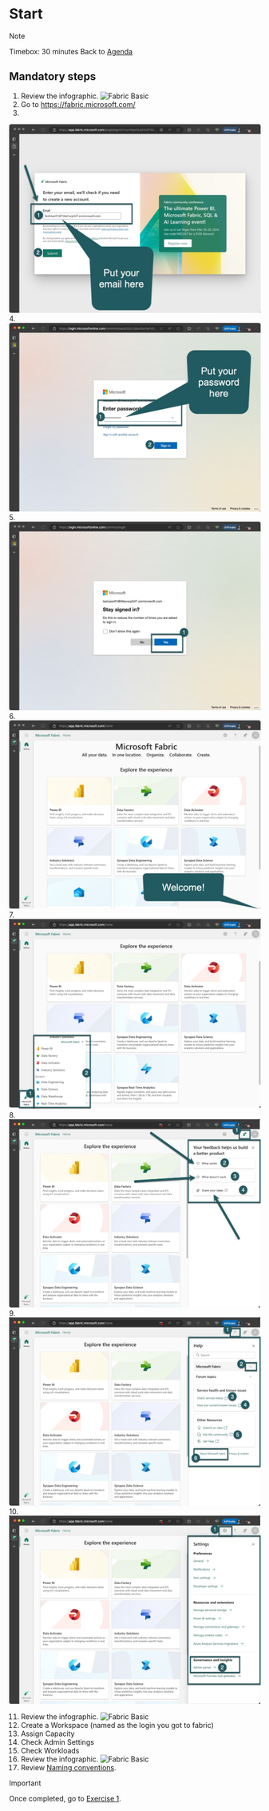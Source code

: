 # Start
> [!NOTE]
> Timebox: 30 minutes
> Back to [Agenda](./../README.md#agenda)


## Mandatory steps

1. Review the infographic. 
![Fabric Basic](https://microsoft.github.io/fabricnotes/images/notes/03-fabric-saas-product.png)
2. Go to https://fabric.microsoft.com/
3. 
![Login](../media/start/1.jpg)
4. 
![Login](../media/start/2.jpg)
5. 
![Login](../media/start/3.jpg)
6. 
![Login](../media/start/4.jpg)
7. 
![Login](../media/start/5.jpg)
8. 
![Login](../media/start/6.jpg)
9. 
![Login](../media/start/7.jpg)
10. 
![Login](../media/start/8.jpg)

11. Review the infographic. 
![Fabric Basic](https://microsoft.github.io/fabricnotes/images/notes/02-understand-fabric-ui.png)
12. Create a Workspace (named as the login you got to fabric)
13. Assign Capacity
14. Check Admin Settings
15. Check Workloads
16. Review the infographic. 
![Fabric Basic](https://microsoft.github.io/fabricnotes/images/notes/08-fabric-lingo-part-1.png)
17. Review [Naming conventions](./../README.md#naming-conventions).


> [!IMPORTANT]
> Once completed, go to [Exercise 1](./../exercise-1/exercise-1.md).